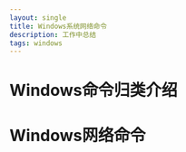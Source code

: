 ```yaml
---
layout: single
title: Windows系统网络命令
description: 工作中总结
tags: windows
---
```

# Windows命令归类介绍


# Windows网络命令